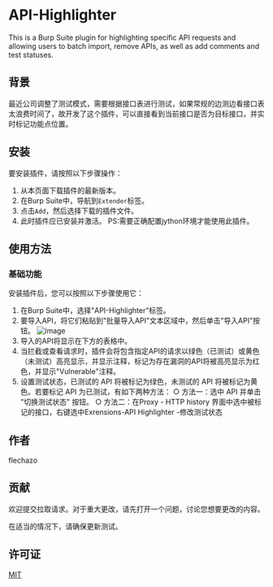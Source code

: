 # API-Highlighter

This is a Burp Suite plugin for highlighting specific API requests and allowing users to batch import, remove APIs, as well as add comments and test statuses.

## 背景

最近公司调整了测试模式，需要根据接口表进行测试，如果常规的边测边看接口表太浪费时间了，故开发了这个插件，可以直接看到当前接口是否为目标接口，并实时标记功能点位置。

## 安装

要安装插件，请按照以下步骤操作：
1. 从本页面下载插件的最新版本。
2. 在Burp Suite中，导航到`Extender`标签。
3. 点击`Add`，然后选择下载的插件文件。
4. 此时插件应已安装并激活。
PS:需要正确配置jython环境才能使用此插件。

## 使用方法
### 基础功能
安装插件后，您可以按照以下步骤使用它：
1. 在Burp Suite中，选择"API-Highlighter"标签。
2. 要导入API，将它们粘贴到"批量导入API"文本区域中，然后单击"导入API"按钮。
![image](https://github.com/user-attachments/assets/47933745-7a8f-4ec9-bdb5-0d6ed875be53)
3. 导入的API将显示在下方的表格中。
4. 当拦截或查看请求时，插件会将包含指定API的请求以绿色（已测试）或黄色（未测试）高亮显示，并显示注释，标记为存在漏洞的API将被高亮显示为红色，并显示"Vulnerable"注释。
5. 设置测试状态，已测试的 API 将被标记为绿色，未测试的 API 将被标记为黄色。若要标记 API 为已测试，有如下两种方法：
  ○ 方法一：选中 API 并单击 "切换测试状态" 按钮。
  ○ 方法二：在Proxy - HTTP history 界面中选中被标记的接口，右键选中Exrensions-API Highlighter -修改测试状态


## 作者

flechazo

## 贡献

欢迎提交拉取请求。对于重大更改，请先打开一个问题，讨论您想要更改的内容。

在适当的情况下，请确保更新测试。

## 许可证

[MIT](https://choosealicense.com/licenses/mit/)
